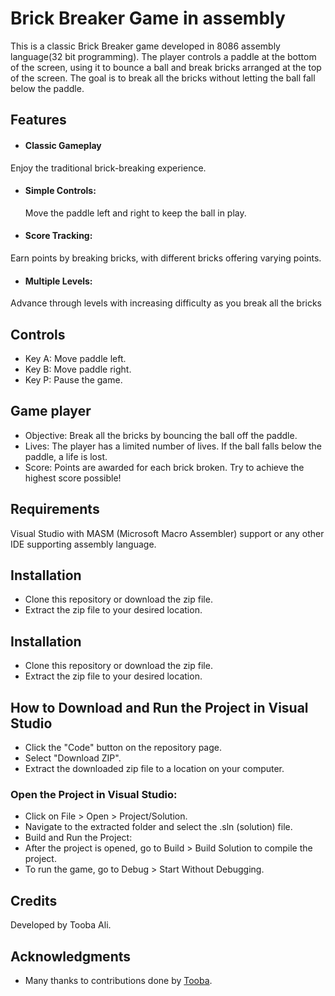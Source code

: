 # Brick Breaker Game in assembly



This is a classic Brick Breaker game developed in 8086 assembly language(32 bit programming). The player controls a paddle at the bottom of the screen, using it to bounce a ball and break bricks arranged at the top of the screen. The goal is to break all the bricks without letting the ball fall below the paddle.

## Features



- #### Classic Gameplay 
Enjoy the traditional brick-breaking experience.
- #### Simple Controls: 
  Move the paddle left and right to keep the ball in play.
- #### Score Tracking: 
Earn points by breaking bricks, with different bricks offering varying points.
- #### Multiple Levels:
 Advance through levels with increasing difficulty as you break all the bricks



## Controls
- Key A: Move paddle left.
- Key B: Move paddle right.
- Key P: Pause the game.

## Game player

- Objective: Break all the bricks by bouncing the ball off the paddle.
- Lives: The player has a limited number of lives. If the ball falls below the paddle, a life is lost.
- Score: Points are awarded for each brick broken. Try to achieve the highest score possible!
## Requirements
Visual Studio with MASM (Microsoft Macro Assembler) support or any other IDE supporting assembly language.

## Installation
- Clone this repository or download the zip file.
- Extract the zip file to your desired location.
## Installation
- Clone this repository or download the zip file.
- Extract the zip file to your desired location.
## How to Download and Run the Project in Visual Studio

- Click the "Code" button on the repository page.
- Select "Download ZIP".
- Extract the downloaded zip file to a location on your computer.

### Open the Project in Visual Studio:
- Click on File > Open > Project/Solution.
- Navigate to the extracted folder and select the .sln (solution) file.
- Build and Run the Project:
- After the project is opened, go to Build > Build Solution to compile the project.
- To run the game, go to Debug > Start Without Debugging.

## Credits
Developed by Tooba Ali.
## Acknowledgments
- Many thanks to contributions done by [Tooba](https://github.com/toobadahar).
